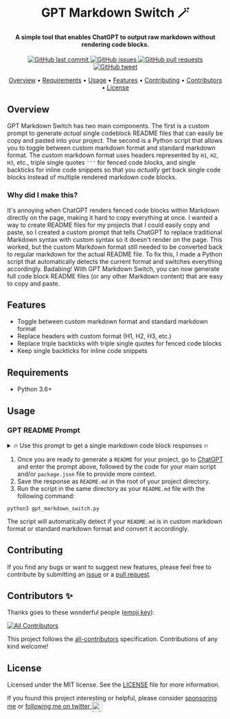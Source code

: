 <h1 align="center"> <br>GPT Markdown Switch 🪄</h1> <h4 align="center">A simple tool that enables ChatGPT to output raw markdown without rendering code blocks.</h4> <p align="center"> <a href="https://github.com/itsbrex/gpt-markdown-switch/commits/master"> <img src="https://img.shields.io/github/last-commit/itsbrex/gpt-markdown-switch.svg?style=flat-square&logo=github&logoColor=white" alt="GitHub last commit"> <a href="https://github.com/itsbrex/gpt-markdown-switch/issues"> <img src="https://img.shields.io/github/issues-raw/itsbrex/gpt-markdown-switch.svg?style=flat-square&logo=github&logoColor=white" alt="GitHub issues"> <a href="https://github.com/itsbrex/gpt-markdown-switch/pulls"> <img src="https://img.shields.io/github/issues-pr-raw/itsbrex/gpt-markdown-switch.svg?style=flat-square&logo=github&logoColor=white" alt="GitHub pull requests"> <a href="https://twitter.com/intent/tweet?text=Try this GPT Markdown Toggle:&url=https%3A%2F%2Fgithub.com%2Fgpt-markdown-switch%2Fgpt-markdown-switch"> <img src="https://img.shields.io/twitter/url/https/github.com/itsbrex/gpt-markdown-switch.svg?style=flat-square&logo=twitter" alt="GitHub tweet"> <p align="center"> <a href="#overview">Overview</a> • <a href="#requirements">Requirements</a> • <a href="#usage">Usage</a> • <a href="#features">Features</a> • <a href="#contributing">Contributing</a> • <a href="#contributors">Contributors</a> • <a href="#license">License</a> </p>


## Overview

GPT Markdown Switch has two main components. The first is a custom prompt to generate *actual* single codeblock README files that can easily be copy and pasted into your project. The second is a Python script that allows you to toggle between custom markdown format and standard markdown format. The custom markdown format uses headers represented by `H1`, `H2`, `H3`, etc., triple single quotes `'''` for fenced code blocks, and single backticks for inline code snippets so that you *actually* get back single code blocks instead of multiple rendered markdown code blocks.

### Why did I make this? 
It's annoying when ChatGPT renders fenced code blocks within Markdown directly on the page, making it hard to copy everything at once. I wanted a way to create README files for my projects that I could easily copy and paste, so I created a custom prompt that tells ChatGPT to replace traditional Markdown syntax with custom syntax so it doesn't render on the page. This worked, but the custom Markdown format still needed to be converted back to regular markdown for the actual README file. To fix this, I made a Python script that automatically detects the current format and switches everything accordingly. Badabing! With GPT Markdown Switch, you can now generate full code block README files (or any other Markdown content) that are easy to copy and paste.
## Features

- Toggle between custom markdown format and standard markdown format
- Replace headers with custom format (H1, H2, H3, etc.)
- Replace triple backticks with triple single quotes for fenced code blocks
- Keep single backticks for inline code snippets

## Requirements

- Python 3.6+

## Usage
### GPT README Prompt
<details>
<summary>🔥 Use this prompt to get a single markdown code block responses 🔥</summary>

```
Write a readme for my repository named "REPOSITORY NAME" based on the following code and using the custom markdown format where headers are represented by H1, H2, H3, etc., triple single quotes (''') are used for fenced code blocks, and single backticks (`) are used for inline code snippets:

PASTE YOUR CODE HERE
```
</details>

1. Once you are ready to generate a `README` for your project, go to [ChatGPT](https://chat.openai.com/) and enter the prompt above, followed by the code for your main script and/or `package.json` file to provide more context.
2. Save the response as `README.md` in the root of your project directory.
3. Run the script in the same directory as your `README.md` file with the following command:

```
python3 gpt_markdown_switch.py
```

The script will automatically detect if your `README.md` is in custom markdown format or standard markdown format and convert it accordingly.

## Contributing

If you find any bugs or want to suggest new features, please feel free to contribute by submitting an [issue](https://github.com/gpt-markdown-switch/issues) or a [pull request](https://github.com/gpt-markdown-switch/pulls).

## Contributors ✨
Thanks goes to these wonderful people ([emoji key](https://github.com/all-contributors/all-contributorsH1emoji-key)):

<!-- ALL-CONTRIBUTORS-BADGE:START - Do not remove or modify this section -->
[![All Contributors](https://img.shields.io/github/all-contributors/itsbrex/gpt-markdown-switch?color=ee8449&style=flat-square)](H1Contributing)
<!-- ALL-CONTRIBUTORS-BADGE:END -->

<!-- ALL-CONTRIBUTORS-LIST:START - Do not remove or modify this section -->
<!-- prettier-ignore-start -->
<!-- markdownlint-disable -->

<!-- markdownlint-restore -->
<!-- prettier-ignore-end -->

<!-- ALL-CONTRIBUTORS-LIST:END -->
This project follows the [all-contributors](https://allcontributors.org/) specification. Contributions of any kind welcome!

## License

Licensed under the MIT license. See the [LICENSE](./LICENSE) file for more information.

If you found this project interesting or helpful, please consider [sponsoring me](https://github.com/sponsors/gpt-markdown-switch) or <a href="https://twitter.com/gpt-markdown-switch">following me on twitter <img src="https://storage.googleapis.com/saasify-assets/twitter-logo.svg" alt="twitter" height="24px" align="center"></a>
